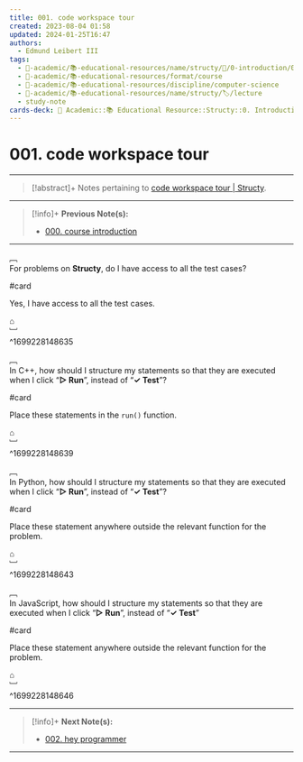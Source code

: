 ```yaml
---
title: 001. code workspace tour
created: 2023-08-04 01:58
updated: 2024-01-25T16:47
authors:
  - Edmund Leibert III
tags:
  - 🔴-academic/📚-educational-resources/name/structy/🔖/0-introduction/001-code-workspace-tour
  - 🔴-academic/📚-educational-resources/format/course
  - 🔴-academic/📚-educational-resources/discipline/computer-science
  - 🔴-academic/📚-educational-resources/name/structy/🏷️/lecture
  - study-note
cards-deck: 🔴 Academic::📚 Educational Resource::Structy::0. Introduction::001. code workspace tour
---
```


# 001. code workspace tour

---

> [!abstract]+ 
> Notes pertaining to [code workspace tour | Structy](https://www.structy.net/problems/code-workspace-tour).

---

> [!info]+ 
> **Previous Note(s):**
> - [000. course introduction](the-vault/src/🔴%20Academic/📚%20Educational%20Resources/Structy/0.%20Introduction/000.%20course%20introduction.md)

---

﹇<br>
For problems on **Structy**, do I have access to all the test cases?

#card 

Yes, I have access to all the test cases.

⌂
<br>﹈<br>^1699228148635

﹇<br>
In C++, how should I structure my statements so that they are executed when I click “**▷ Run**”, instead of “**✓ Test**”?

#card 

Place these statements in the `run()` function.

⌂
<br>﹈<br>^1699228148639

﹇<br>
In Python, how should I structure my statements so that they are executed when I click “**▷ Run**”, instead of “**✓ Test**”?

#card 

Place these statement anywhere outside the relevant function for the problem.

⌂
<br>﹈<br>^1699228148643

﹇<br>
In JavaScript, how should I structure my statements so that they are executed when I click “**▷ Run**”, instead of “**✓ Test**”

#card 

Place these statement anywhere outside the relevant function for the problem.

⌂
<br>﹈<br>^1699228148646

---

> [!info]+
> **Next Note(s):**
> - [002. hey programmer](the-vault/src/🔴%20Academic/📚%20Educational%20Resources/Structy/0.%20Introduction/002.%20hey%20programmer.md)

---



